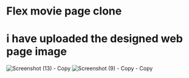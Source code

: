# Flex movie page clone
# i have uploaded the designed web page image 
![Screenshot (13) - Copy](https://github.com/moulalikavalagi/internship-/assets/127723500/f96df610-2bcb-484e-9215-18d13140046f)
![Screenshot (9) - Copy - Copy](https://github.com/moulalikavalagi/internship-/assets/127723500/caec37f7-16d5-44a7-8366-66d52a67038c)
